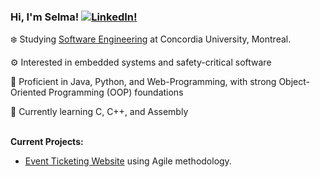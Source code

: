 ### Hi, I'm Selma! [![LinkedIn!](https://img.shields.io/badge/LinkedIn-%230077B5.svg?logo=linkedin&logoColor=white)](https://www.linkedin.com/in/selma-b%C3%A9doui/)

:snowflake: Studying [Software Engineering](https://www.concordia.ca/academics/undergraduate/software-engineering.html) at Concordia University, Montreal.<br/>

⚙️ Interested in embedded systems and safety-critical software<br/>

🌟 Proficient in Java, Python, and Web-Programming, with strong Object-Oriented Programming (OOP) foundations<br/>

📗 Currently learning C, C++, and Assembly<br/><br/>


**Current Projects:**<br/>
* [Event Ticketing Website](https://github.com/zaifnatra/SOEN341-F25) using Agile methodology.


